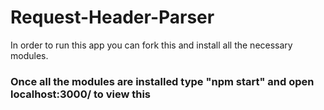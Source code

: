 # Request-Header-Parser
 In order to run this app you can fork this and install all the necessary modules.
### Once all the modules are installed type "npm start" and open localhost:3000/ to view this
